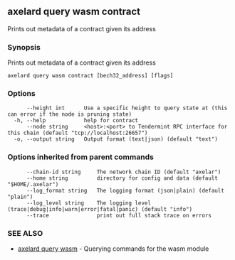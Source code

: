 ## axelard query wasm contract

Prints out metadata of a contract given its address

### Synopsis

Prints out metadata of a contract given its address

```
axelard query wasm contract [bech32_address] [flags]
```

### Options

```
      --height int      Use a specific height to query state at (this can error if the node is pruning state)
  -h, --help            help for contract
      --node string     <host>:<port> to Tendermint RPC interface for this chain (default "tcp://localhost:26657")
  -o, --output string   Output format (text|json) (default "text")
```

### Options inherited from parent commands

```
      --chain-id string     The network chain ID (default "axelar")
      --home string         directory for config and data (default "$HOME/.axelar")
      --log_format string   The logging format (json|plain) (default "plain")
      --log_level string    The logging level (trace|debug|info|warn|error|fatal|panic) (default "info")
      --trace               print out full stack trace on errors
```

### SEE ALSO

- [axelard query wasm](axelard_query_wasm.md) - Querying commands for the wasm module
